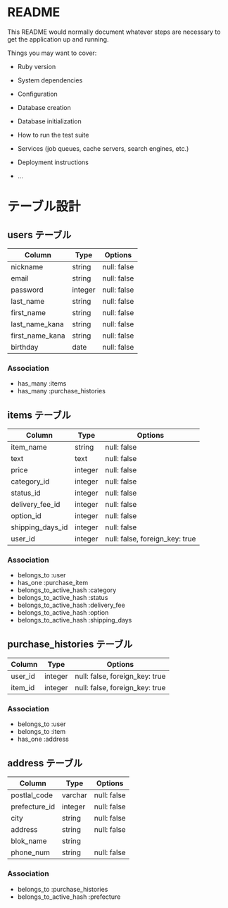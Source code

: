 # README

This README would normally document whatever steps are necessary to get the
application up and running.

Things you may want to cover:

* Ruby version

* System dependencies

* Configuration

* Database creation

* Database initialization

* How to run the test suite

* Services (job queues, cache servers, search engines, etc.)

* Deployment instructions

* ...

# テーブル設計

## users テーブル

| Column          | Type    | Options     |
| --------------- | ------- | ----------- |
| nickname        | string  | null: false |
| email           | string  | null: false |
| password        | integer | null: false |
| last_name       | string  | null: false |
| first_name      | string  | null: false |
| last_name_kana  | string  | null: false |
| first_name_kana | string  | null: false |
| birthday        | date    | null: false |

### Association

- has_many :items
- has_many :purchase_histories

## items テーブル

| Column           | Type    | Options                        |
| ---------------- | ------- | ------------------------------ |
| item_name        | string  | null: false                    |
| text             | text    | null: false                    |
| price            | integer | null: false                    |
| category_id      | integer | null: false                    |
| status_id        | integer | null: false                    |
| delivery_fee_id  | integer | null: false                    |
| option_id        | integer | null: false                    |
| shipping_days_id | integer | null: false                    |
| user_id          | integer | null: false, foreign_key: true |


### Association

- belongs_to :user
- has_one :purchase_item
- belongs_to_active_hash :category
- belongs_to_active_hash :status
- belongs_to_active_hash :delivery_fee
- belongs_to_active_hash :option
- belongs_to_active_hash :shipping_days


## purchase_histories テーブル

| Column        | Type     | Options                        |
| ------------- | -------- | ------------------------------ |
| user_id       | integer  | null: false, foreign_key: true |
| item_id       | integer  | null: false, foreign_key: true |

### Association

- belongs_to :user
- belongs_to :item
- has_one :address


## address テーブル

| Column        | Type     | Options                        |
| ------------- | -------- | ------------------------------ |
| postlal_code  | varchar  | null: false                    |
| prefecture_id | integer  | null: false                    |
| city          | string   | null: false                    |
| address       | string   | null: false                    |
| blok_name     | string   |                                |
| phone_num     | string   | null: false                    |

### Association

- belongs_to :purchase_histories
- belongs_to_active_hash :prefecture


